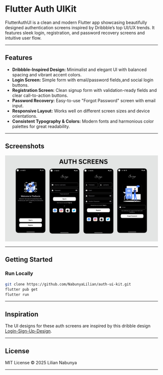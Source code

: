 # Flutter Auth UIKit

FlutterAuthUI is a clean and modern Flutter app showcasing beautifully designed authentication screens inspired by Dribbble’s top UI/UX trends. It features sleek login, registration, and password recovery screens and intuitive user flow.

---

## Features

* **Dribbble-Inspired Design:** Minimalist and elegant UI with balanced spacing and vibrant accent colors.
* **Login Screen:** Simple form with email/password fields,and social login buttons.
* **Registration Screen:** Clean signup form with validation-ready fields and clear call-to-action buttons.
* **Password Recovery:** Easy-to-use "Forgot Password" screen with email input.
* **Responsive Layout:** Works well on different screen sizes and device orientations.
* **Consistent Typography & Colors:** Modern fonts and harmonious color palettes for great readability.

---

## Screenshots

![C5E56510-2D14-497E-AEA4-0FEE846B1D2A](assets/images/auth-screens.jpg)

---

## Getting Started

### Run Locally

```bash
git clone https://github.com/NabunyaLilian/auth-ui-kit.git
flutter pub get
flutter run
```

---

## Inspiration

The UI designs for these auth screens are inspired by this dribble design [Login-Sign-Up-Design](https://dribbble.com/shots/18891378-Login-Signup-Design-Flutter-App).

---

## License

MIT License © 2025 Lilian Nabunya

---

